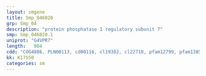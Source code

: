 ```yaml
---
layout: smgene
title: Smp_046020
grp: Smp_04
description: "protein phosphatase 1 regulatory subunit 7"
smp: Smp_046020.1
uniprot: "G4VPR7"
length:   984
cdd: "COG4886, PLN00113, cd00116, cl19302, cl22710, pfam12799, pfam13855"
kk: K17550
categories: sm
---
```

